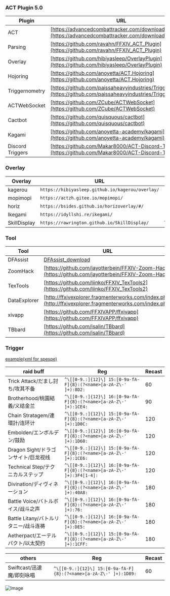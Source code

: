 ### ACT Plugin 5.0

Plugin | URL | Remark
------------ | ------------- | -------------
ACT | [https://advancedcombattracker.com/download.php](https://advancedcombattracker.com/download.php)
Parsing | [https://github.com/ravahn/FFXIV_ACT_Plugin](https://github.com/ravahn/FFXIV_ACT_Plugin)
Overlay | [https://github.com/hibiyasleep/OverlayPlugin](https://github.com/hibiyasleep/OverlayPlugin)
Hojoring| [https://github.com/anoyetta/ACT.Hojoring](https://github.com/anoyetta/ACT.Hojoring)
Triggernometry | [https://github.com/paissaheavyindustries/Triggernometry](https://github.com/paissaheavyindustries/Triggernometry)
ACTWebSocket | [https://github.com/ZCube/ACTWebSocket](https://github.com/ZCube/ACTWebSocket)
Cactbot | [https://github.com/quisquous/cactbot](https://github.com/quisquous/cactbot)
Kagami | [https://github.com/anoyetta-academy/kagami](https://github.com/anoyetta-academy/kagami)
Discord Triggers | [https://github.com/Makar8000/ACT-Discord-Triggers](https://github.com/Makar8000/ACT-Discord-Triggers)

### Overlay

Overlay | URL | Remark
------------ | ------------- | -------------
kagerou | `https://hibiyasleep.github.io/kagerou/overlay/`
mopimopi | `https://actzh.gitee.io/mopimopi/`
horiz | `https://bsides.github.io/horizoverlay/#/`
Ikegami | `https://idyllshi.re/ikegami/`
SkillDisplay | `https://rawrington.github.io/SkillDisplay/` | WebSocket

### Tool

Tool | URL | Remark
------------ | ------------- | -------------
DFAssist | [DFAssist_download](https://raw.githubusercontent.com/Elmeir/elmeir.github.io/master/tool/DFAssist.zip)
ZoomHack | [https://github.com/jayotterbein/FFXIV-Zoom-Hack](https://github.com/jayotterbein/FFXIV-Zoom-Hack)
TexTools | [https://github.com/liinko/FFXIV_TexTools2](https://github.com/liinko/FFXIV_TexTools2)
DataExplorer | [http://ffxivexplorer.fragmenterworks.com/index.php](http://ffxivexplorer.fragmenterworks.com/index.php)
xivapp | [https://github.com/FFXIVAPP/ffxivapp](https://github.com/FFXIVAPP/ffxivapp)
TBbard | [https://github.com/isalin/TBbard](https://github.com/isalin/TBbard)

### Trigger

[example(xml for spespe)](https://raw.githubusercontent.com/Elmeir/elmeir.github.io/master/trigger/spespe.zip)

raid buff | Reg | Recast
------------ | ------------- | -------------
Trick Attack/だまし討ち/攻其不备 | `^\[[0-9.:]{12}\] 15:[0-9a-fA-F]{8}:(?<name>[a-zA-Z\-' ]+):8D2:` | 60
Brotherhood/桃園結義/义结金兰 | `^\[[0-9.:]{12}\] 16:[0-9a-fA-F]{8}:(?<name>[a-zA-Z\-' ]+):1CE4:` | 90
Chain Stratagem/連環計/连环计 | `^\[[0-9.:]{12}\] 15:[0-9a-fA-F]{8}:(?<name>[a-zA-Z\-' ]+):1D0C:` | 120
Embolden/エンボルデン/鼓励 | `^\[[0-9.:]{12}\] 16:[0-9a-fA-F]{8}:(?<name>[a-zA-Z\-' ]+):1D60:` | 120
Dragon Sight/ドラゴンサイト/巨龙视线 | `^\[[0-9.:]{12}\] 15:[0-9a-fA-F]{8}:(?<name>[a-zA-Z\-' ]+):1CE6:` | 120
Technical Step/テクニカルステップ | `^\[[0-9.:]{12}\] 16:[0-9a-fA-F]{8}:(?<name>[a-zA-Z\-' ]+):3F4[1-4]:` | 120
Divination/ディヴィネーション | `^\[[0-9.:]{12}\] 16:[0-9a-fA-F]{8}:(?<name>[a-zA-Z\-' ]+):40A8:` |  180
Battle Voice/バトルボイス/战斗之声 | `^\[[0-9.:]{12}\] 16:[0-9a-fA-F]{8}:(?<name>[a-zA-Z\-' ]+):76:` | 180
Battle Litany/バトルリタニー/战斗连祷  | `^\[[0-9.:]{12}\] 16:[0-9a-fA-F]{8}:(?<name>[a-zA-Z\-' ]+):DE5:` | 180
Aetherpact/エーテルパクト/以太契约 | `^\[[0-9.:]{12}\] 15:[0-9a-fA-F]{8}:(?<name>[a-zA-Z\-' ]+):1CFF:` | 180

others | Reg | Recast
------------ | ------------- | -------------
Swiftcast/迅速魔/即刻咏唱 | `^\[[0-9.:]{12}\] 15:[0-9a-fA-F]{8}:(?<name>[a-zA-Z\-' ]+):1D89:` | 60

![Image](src)